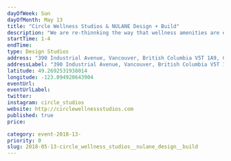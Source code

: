 ```yaml
---
dayOfWeek: Sun
dayOfMonth: May 13
title: "Circle Wellness Studios & NULANE Design + Build"
description: "We are re-thinnking the way that wellness amenities are experienced at home and in businesses.  We design and build custom wellness experiences that feature a combination of ancient wisdom from around the world and modern building technology to make our installations inviting, efficient, and sustainable.  We use natural materials and elements such as salt, crystal, charcoal, wood, stone, heat, air, and water. NULANE Design +  Build is a boutique Design and Build firm passionate about designing small living spaces. Our natural niche in the Vancouver housing market is lane way homes, which allows as to help in the current housing crisis. With the idea of promoting the use of ethical and environmentally responsible building materials, we also enjoy designing alternative residential buildings like Straw bale houses, Earthships and Tiny Houses."
startTime: 1-4
endTime: 
type: Design Studios
address: "390 Industrial Avenue, Vancouver, British Columbia V5T 1A9, Canada, Vancouver, BC, Canada"
addressLabel: "390 Industrial Avenue, Vancouver, British Columbia V5T 1A9, Canada"
latitude: 49.2692531938014
longitude: -123.094920643904
eventUrl: 
eventUrlLabel: 
twitter: 
instagram: circle_studios
website: http://circlewellnessstudios.com
published: true
price: 

category: event-2018-13-
priority: 0
slug: 2018-05-13-circle_wellness_studios__nulane_design__build
---
```

